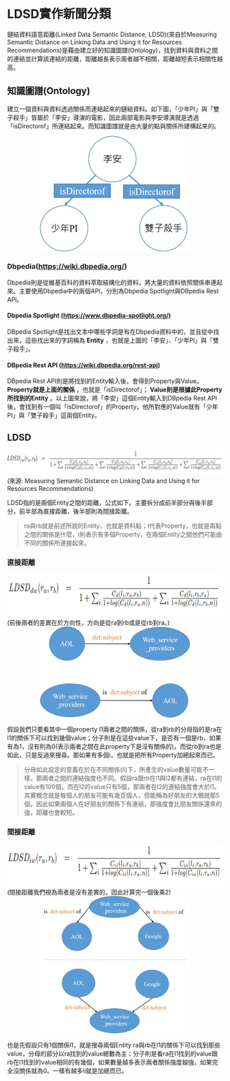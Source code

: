 LDSD實作新聞分類
==
鏈結資料語意距離(Linked Data Semantic Distance, LDSD)(來自於Measuring Semantic Distance on Linking Data and Using it for Resources Recommendations)是藉由建立好的知識圖譜(Ontology)，找到資料與資料之間的連結並計算該連結的距離，距離越長表示兩者越不相關，距離越短表示相關性越高。

知識圖譜(Ontology)
--
建立一個資料與資料透過關係而連結起來的鏈結資料。如下圖，「少年PI」與「雙子殺手」皆屬於「李安」導演的電影，因此兩部電影與李安導演就是透過「isDirectorof」所連結起來。而知識圖譜就是由大量的點與關係所建構起來的。
<div align=center><img src="https://github.com/tingnli6603/LDSD_Classification/blob/master/readme_img/ontology_sample.png" width="350"></div>

### Dbpedia(https://wiki.dbpedia.org/)
Dbpedia則是從維基百科的資料萃取結構化的資料，將大量的資料依照關係串連起來。主要使用Dbpedia中的兩個API，分別為Dbpedia Spotlight與DBpedia Rest API。

#### Dbpedia Spotlight (https://www.dbpedia-spotlight.org/)
DBpedia Spotlight是找出文本中哪些字詞是有在Dbpedia資料中的，並且從中找出來，這些找出來的字詞稱為 __Entity__ ，也就是上圖的「李安」、「少年PI」與「雙子殺手」。

#### DBpedia Rest API (https://wiki.dbpedia.org/rest-api)
DBpedia Rest API則是將找到的Entity輸入後，會得到Property與Value。 __Property就是上面的關係__ ，也就是「isDirectorof」； __Value則是根據此Property所找到的Entity__ 。以上圖來說，將「李安」這個Entity輸入到DBpedia Rest API後，會找到有一個叫「isDirectorof」的Property，他所對應的Value就有「少年PI」與「雙子殺手」這兩個Entity。

LDSD
--
<div align=center><img src="https://github.com/tingnli6603/LDSD_Classification/blob/master/readme_img/ldsd_algorithm.png"></div>
(來源: Measuring Semantic Distance on Linking Data and Using it for Resources Recommendations)

LDSD指的是兩個Entity之間的距離，公式如下。主要拆分成前半部分與後半部分，前半部為直接距離，後半部則為間接距離。
> ra與rb就是前述所說的Entity，也就是資料點；l代表Property，也就是兩點之間的關係是什麼，i則表示有多個Property，在兩個Entity之間他們可能由不同的關係所連接起來。

### 直接距離
<div align=center><img src="https://github.com/tingnli6603/LDSD_Classification/blob/master/readme_img/direct_distance_algorithm.png" width="600"></div>
(前後兩者的差異在於方向性，方向是從ra到rb或是從rb到ra。)
<div align=center><img src="https://github.com/tingnli6603/LDSD_Classification/blob/master/readme_img/direct_distance_sample.png" width="350"></div>

假設我們只要看其中一個property l1兩者之間的關係，從ra到rb的分母指的是ra在l1的關係下可以找到幾個value；分子則是在這些value下，是否有一個是rb，如果有為1，沒有則為0(表示兩者之間在此property下是沒有關係的)。而從rb到ra也是如此，只是反過來搜尋。那如果有多個i，也就是把所有Property加總起來而已。

> 分母如此設定的意義在於在不同關係(li)下，所產生的value數量可能不一樣，那兩者之間的連結強度也不同。假設ra跟rb在l1與l2都有連結，ra在l1的value有100個，而在l2的value只有5個，那兩者在l2的連結強度會大於l1。其實概念就是每個人的朋友可能有幾百個人，但能稱為好朋友的大概就那5個，因此如果兩個人在好朋友的關係下有連結，那強度會比朋友關係還來的強，距離也會較短。

### 間接距離
<div align=center><img src="https://github.com/tingnli6603/LDSD_Classification/blob/master/readme_img/indirect_distance_algorithm.png" width="600"></div>
(間接距離我們視為兩者是沒有差異的，因此計算完一個後乘2)
<div align=center><img src="https://github.com/tingnli6603/LDSD_Classification/blob/master/readme_img/indirect_distance_sample.png" width="350"></div>

也是先假設只有1個關係l1，就是搜尋兩個Entity ra與rb在l1的關係下可以找到那些value，分母的部分以ra找到的value總數為主；分子則是看ra在l1找到的value跟rb在l1找到的value相同的有幾個，如果數量越多表示兩者關係強度越強，如果完全沒關係就為0。一樣有越多li就是加總而已。
